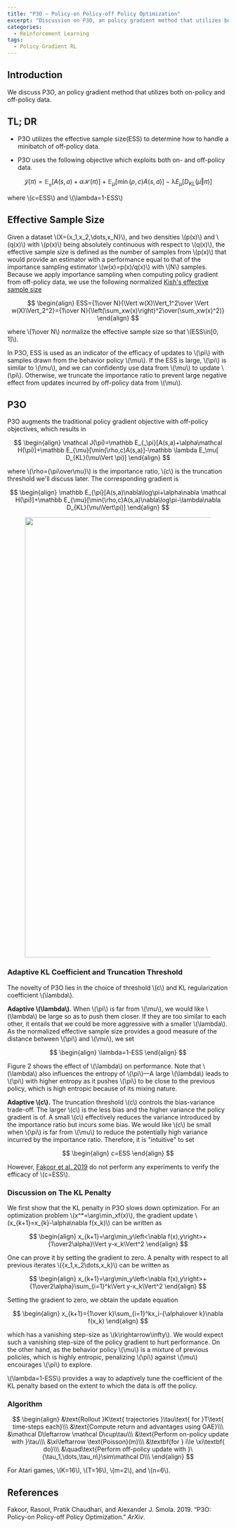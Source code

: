 ```yaml
---
title: "P3O — Policy-on Policy-off Policy Optimization"
excerpt: "Discussion on P3O, an policy gradient method that utilizes both on-policy and off-policy data."
categories:
  - Reinforcement Learning
tags:
  - Policy-Gradient RL
---
```


## Introduction

We discuss P3O, an policy gradient method that utilizes both on-policy and off-policy data.

## TL; DR

- P3O utilizes the effective sample size(ESS) to determine how to handle a minibatch of off-policy data. 

- P3O uses the following objective which exploits both on- and off-policy data.
  
$$
  \mathcal J(\pi)=\mathbb E_{_\pi}[A(s,a)+\alpha\mathcal H(\pi)]+\mathbb E_{\mu}[\min(\rho,c)A(s,a)]-\mathbb \lambda E_\mu[ D_{KL}(\mu\Vert \pi)]
  $$

  where \\(c=ESS\\) and \\(\lambda=1-ESS\\)

## Effective Sample Size

Given a dataset \\(X=\{x_1,x_2,\dots,x_N\}\\), and two densities \\(p(x)\\) and \\(q(x)\\) with \\(p(x)\\) being absolutely continuous with respect to \\(q(x)\\), the effective sample size is defined as the number of samples from \\(p(x)\\) that would provide an estimator with a performance equal to that of the importance sampling estimator \\(w(x)=p(x)/q(x)\\) with \\(N\\) samples. Because we apply importance sampling when computing policy gradient from off-policy data, we use the following normalized [Kish's effective sample size](https://en.wikipedia.org/wiki/Effective_sample_size#Weighted_samples)

$$
\begin{align}
ESS={1\over N}{\Vert w(X)\Vert_1^2\over \Vert w(X)\Vert_2^2}={1\over N}{\left(\sum_xw(x)\right)^2\over(\sum_xw(x)^2)}
\end{align}
$$

where \\(1\over N\\) normalize the effective sample size so that \\(ESS\in[0, 1]\\).

In P3O, ESS is used as an indicator of the efficacy of updates to \\(\pi\\) with samples drawn from the behavior policy \\(\mu\\). If the ESS is large, \\(\pi\\) is similar to \\(\mu\\), and we can confidently use data from \\(\mu\\) to update \\(\pi\\). Otherwise, we truncate the importance ratio to prevent large negative effect from updates incurred by off-policy data from \\(\mu\\).

## P3O

P3O augments the traditional policy gradient objective with off-policy objectives, which results in

$$
\begin{align}
\mathcal J(\pi)=\mathbb E_{_\pi}[A(s,a)+\alpha\mathcal H(\pi)]+\mathbb E_{\mu}[\min(\rho,c)A(s,a)]-\mathbb \lambda E_\mu[ D_{KL}(\mu\Vert \pi)]
\end{align}
$$

where \\(\rho={\pi\over\mu}\\) is the importance ratio, \\(c\\) is the truncation threshold we'll discuss later. The corresponding gradient is

$$
\begin{align}
\mathbb E_{\pi}[A(s,a)\nabla\log\pi+\alpha\nabla \mathcal H(\pi)]+\mathbb E_{\mu}[\min(\rho,c)A(s,a)\nabla\log\pi-\lambda\nabla D_{KL}(\mu\Vert\pi)]
\end{align}
$$


<figure>
  <img src="{{ '/images/policy-gradient/P3O-Figure2.png' | absolute_url }}" alt="" width="1000">
  <figcaption></figcaption>
  <style>
    figure figcaption {
    text-align: center;
    }
  </style>
</figure>

### Adaptive KL Coefficient and Truncation Threshold

The novelty of P3O lies in the choice of threshold \\(c\\) and KL regularization coefficient \\(\lambda\\). 

**Adaptive \\(\lambda\\).** When \\(\pi\\) is far from \\(\mu\\), we would like \\(\lambda\\) be large so as to push them closer. If they are too similar to each other, it entails that we could be more aggressive with a smaller \\(\lambda\\). As the normalized effective sample size provides a good measure of the distance between \\(\pi\\) and \\(\mu\\), we set

$$
\begin{align}
\lambda=1-ESS
\end{align}
$$

Figure 2 shows the effect of \\(\lambda\\) on performance. Note that \\(\lambda\\) also influences the entropy of \\(\pi\\)—A large \\(\lambda\\) leads to \\(\pi\\) with higher entropy as it pushes \\(\pi\\) to be close to the previous policy, which is high entropic because of its mixing nature.

**Adaptive \\(c\\).** The truncation threshold \\(c\\) controls the bias-variance trade-off. The larger \\(c\\) is the less bias and the higher variance the policy gradient is of. A small \\(c\\) effectively reduces the variance introduced by the importance ratio but incurs some bias. We would like \\(c\\) be small when \\(\pi\\) is far from \\(\mu\\) to reduce the potentially high variance incurred by the importance ratio. Therefore, it is "intuitive" to set

$$
\begin{align}
c=ESS
\end{align}
$$


However, [Fakoor et al. 2019](#ref1) do not perform any experiments to verify the efficacy of \\(c=ESS\\).

### Discussion on The KL Penalty

We first show that the KL penalty in P3O slows down optimization. For an optimization problem \\(x^\*=\arg\min_xf(x)\\), the gradient update \\(x_{k+1}=x_{k}-\alpha\nabla f(x_k)\\) can be written as

$$
\begin{align}
x_{k+1}=\arg\min_y\left<\nabla f(x),y\right>+{1\over2\alpha}\Vert y-x_k\Vert^2
\end{align}
$$

One can prove it by setting the gradient to zero. A penalty with respect to all previous iterates \\(\{x_1,x_2\dots,x_k\}\\) can be written as

$$
\begin{align}
x_{k+1}=\arg\min_y\left<\nabla f(x),y\right>+{1\over2\alpha}\sum_{i=1}^k\Vert y-x_k\Vert^2
\end{align}
$$

 Setting the gradient to zero, we obtain the update equation

$$
\begin{align}
x_{k+1}={1\over k}\sum_{i=1}^kx_i-{\alpha\over k}\nabla f(x_k)
\end{align}
$$

which has a vanishing step-size as \\(k\rightarrow\infty\\). We would expect such a vanishing step-size of the policy gradient to hurt performance. On the other hand, as the behavior policy \\(\mu\\) is a mixture of previous policies, which is highly entropic, penalizing \\(\pi\\) against \\(\mu\\) encourages \\(\pi\\) to explore. 

\\(\lambda=1-ESS\\) provides a way to adaptively tune the coefficient of the KL penalty based on the extent to which the data is off the policy.

### Algorithm


$$
\begin{align}
&\text{Rollout }K\text{ trajectories }\tau\text{ for }T\text{ time-steps each}\\\
&\text{Compute return and advantages using GAE}\\\
&\mathcal D\leftarrow \mathcal D\cup\tau\\\
&\text{Perform on-policy update with }\tau\\\
&\xi\leftarrow \text{Poisson}(m)\\\
&\textbf{for } i\le \xi\textbf{ do}\\\
&\quad\text{Perform off-policy update with }\{\tau_1,\dots,\tau_n\}\sim\mathcal D\\\
\end{align}
$$


For Atari games, \\(K=16\\), \\(T=16\\), \\(m=2\\), and \\(n=6\\).

## References

<a name="ref1"></a>Fakoor, Rasool, Pratik Chaudhari, and Alexander J. Smola. 2019. “P3O: Policy-on Policy-off Policy Optimization.” *ArXiv*.